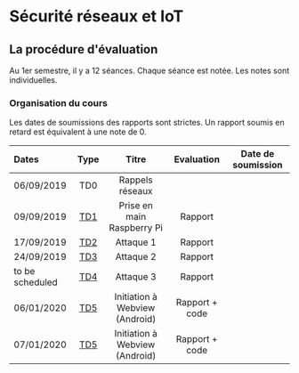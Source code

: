 # Sécurité réseaux et IoT


## La procédure d'évaluation

Au 1er semestre, il y a 12 séances. Chaque séance est notée.
Les notes sont individuelles.

### Organisation du cours

Les dates de soumissions des rapports sont strictes. Un rapport soumis en retard est équivalent à une note de 0.

| Dates  | Type | Titre | Evaluation | Date de soumission
| :------------   | :---------------: | :---------------:              | :---------------: | :---------------: |
| 06/09/2019      | TD0               | Rappels réseaux                |                   |                   |
| 09/09/2019      | [TD1](td1/td1.md) | Prise en main Raspberry Pi     | Rapport           |                   |
| 17/09/2019      | [TD2](td2/td2.md) | Attaque 1                      | Rapport           |                   |
| 24/09/2019      | [TD3](td3/td3.md) | Attaque 2                      | Rapport           |                   |
| to be scheduled | [TD4](td4/td4.md) | Attaque 3                      | Rapport           |                   |
| 06/01/2020      | [TD5](td5/td5.md) | Initiation à Webview (Android) | Rapport + code    |                   |
| 07/01/2020      | [TD5](td5/td5.md) | Initiation à Webview (Android) | Rapport + code    |                   |

